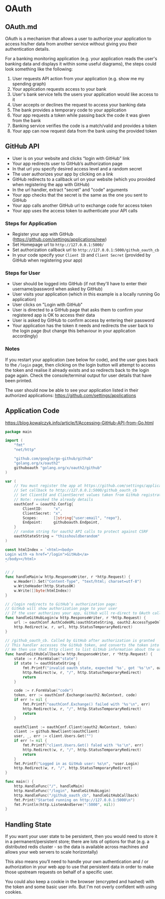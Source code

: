 # OAuth

## OAuth.md

OAuth is a mechanism that allows a user to authorize your application to access his/her data from another service without giving you their authentication details.

For a banking monitoring application (e.g. your application reads the user's banking data and displays it within some useful diagrams), the steps could look something like the following:

1. User requests API action from your application (e.g. show me my spending graph)
2. Your application requests access to your bank
3. User's bank service tells the users your application would like access to it
4. User accepts or declines the request to access your banking data
5. The bank provides a temporary code to your application
6. Your app requests a token while passing back the code it was given from the bank
7. Banking service verifies the code is a match/valid and provides a token
8. Your app can now request data from the bank using the provided token
 
## GitHub API

- User is on your website and clicks “login with GitHub” link
- Your app redirects user to GitHub’s authorization page
- In that url you specify desired access level and a random secret
- The user authorizes your app by clicking on a link
- GitHub redirects to a callback url on your website (which you provided when registering the app with GitHub)
- In the url handler, extract "secret" and "code" arguments
- Your app checks that the secret is the same as the one you sent to GitHub
- Your app calls another GitHub url to exchange code for access token
- Your app uses the access token to authenticate your API calls

### Steps for Application

- Register your app with GitHub (https://github.com/settings/applications/new)
- Set Homepage url to `http://127.0.0.1:5000/`
- Set authorization callback url to `http://127.0.0.1:5000/github_oauth_cb`
- In your code specify your `Client ID` and `Client Secret` (provided by GitHub when registering your app)

### Steps for User

- User should be logged into GitHub (if not they'll have to enter their username/password when asked by GitHub)
- User visits your application (which in this example is a locally running Go application)
- User clicks on "Login with GitHub"
- User is directed to a GitHub page that asks them to confirm your registered app is OK to access their data
- User is asked by GitHub to confirm access by entering their password
- Your application has the token it needs and redirects the user back to the login page (but change this behaviour in your application accordingly)

### Notes

If you restart your application (see below for code), and the user goes back to the `/login` page, then clicking on the login button will attempt to access the token and realise it already exists and so redirects back to the login page again. Check the console/terminal output for user details that have been printed.

The user should now be able to see your application listed in their authorized applications: https://github.com/settings/applications

## Application Code

https://blog.kowalczyk.info/article/f/Accessing-GitHub-API-from-Go.html

```go
package main

import (
	"fmt"
	"net/http"

	"github.com/google/go-github/github"
	"golang.org/x/oauth2"
	githuboauth "golang.org/x/oauth2/github"
)

var (
	// You must register the app at https://github.com/settings/applications
	// Set callback to http://127.0.0.1:5000/github_oauth_cb
	// Set ClientId and ClientSecret values taken from GitHub registration page
	// Note: revoked the already details
	oauthConf = &oauth2.Config{
		ClientID:     "x",
		ClientSecret: "x",
		Scopes:       []string{"user:email", "repo"},
		Endpoint:     githuboauth.Endpoint,
	}
	// random string for oauth2 API calls to protect against CSRF
	oauthStateString = "thisshouldberandom"
)

const htmlIndex = `<html><body>
Login with <a href="/login">GitHub</a>
</body></html>
`

// /
func handleMain(w http.ResponseWriter, r *http.Request) {
	w.Header().Set("Content-Type", "text/html; charset=utf-8")
	w.WriteHeader(http.StatusOK)
	w.Write([]byte(htmlIndex))
}

// /login redirects to GitHub’s authorization page:
// GitHub will show authorization page to your user
// If the user authorizes your app, GitHub will re-direct to OAuth callback
func handleGitHubLogin(w http.ResponseWriter, r *http.Request) {
	url := oauthConf.AuthCodeURL(oauthStateString, oauth2.AccessTypeOnline)
	http.Redirect(w, r, url, http.StatusTemporaryRedirect)
}

// /github_oauth_cb. Called by GitHub after authorization is granted
// This handler accesses the GitHub token, and converts the token into a http client
// We then use that http client to list GitHub information about the user
func handleGitHubCallback(w http.ResponseWriter, r *http.Request) {
	state := r.FormValue("state")
	if state != oauthStateString {
		fmt.Printf("invalid oauth state, expected '%s', got '%s'\n", oauthStateString, state)
		http.Redirect(w, r, "/", http.StatusTemporaryRedirect)
		return
	}

	code := r.FormValue("code")
	token, err := oauthConf.Exchange(oauth2.NoContext, code)
	if err != nil {
		fmt.Printf("oauthConf.Exchange() failed with '%s'\n", err)
		http.Redirect(w, r, "/", http.StatusTemporaryRedirect)
		return
	}

	oauthClient := oauthConf.Client(oauth2.NoContext, token)
	client := github.NewClient(oauthClient)
	user, _, err := client.Users.Get("")
	if err != nil {
		fmt.Printf("client.Users.Get() faled with '%s'\n", err)
		http.Redirect(w, r, "/", http.StatusTemporaryRedirect)
		return
	}
	fmt.Printf("Logged in as GitHub user: %s\n", *user.Login)
	http.Redirect(w, r, "/", http.StatusTemporaryRedirect)
}

func main() {
	http.HandleFunc("/", handleMain)
	http.HandleFunc("/login", handleGitHubLogin)
	http.HandleFunc("/github_oauth_cb", handleGitHubCallback)
	fmt.Print("Started running on http://127.0.0.1:5000\n")
	fmt.Println(http.ListenAndServe(":5000", nil))
}
```

## Handling State

If you want your user state to be persistent, then you would need to store it in a permanent/persistent store; there are lots of options for that (e.g. a distributed redis cluster - so the data is available across machines and allows your web servers to scale horizontally)

This also means you’ll need to handle your own authentication and / or authorization in your web app to use that persistent data in order to make those upstream requests on behalf of a specific user.

You could also keep a cookie in the browser (encrypted and hashed) with the token and some basic user info. But I'm not overly confident with using cookies.

